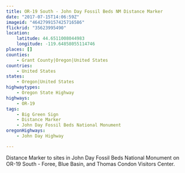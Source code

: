 ```yaml
---
title: OR-19 South - John Day Fossil Beds NM Distance Marker
date: "2017-07-15T14:06:59Z"
imageid: "4642799157425716586"
flickrid: "35623995490"
location:
    latitude: 44.6511008044983
    longitude: -119.64858055114746
places: []
counties:
    - Grant County|Oregon|United States
countries:
    - United States
states:
    - Oregon|United States
highwaytypes:
    - Oregon State Highway
highways:
    - OR-19
tags:
    - Big Green Sign
    - Distance Marker
    - John Day Fossil Beds National Monument
oregonHighways:
    - John Day Highway

---
```

Distance Marker to sites in John Day Fossil Beds National Monument on OR-19 South - Foree, Blue Basin, and Thomas Condon Visitors Center.